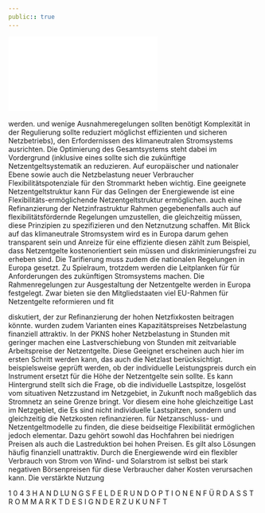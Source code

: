 ```yaml
---
public:: true
---
```

![./pages/page106.pdf](../assets/./pages/page106.pdf)




werden.
und wenige Ausnahmeregelungen sollten benötigt
Komplexität in der Regulierung sollte reduziert
möglichst effizienten und sicheren Netzbetriebs),
den Erfordernissen des klimaneutralen Stromsystems ausrichten. Die Optimierung des Gesamtsystems steht dabei im Vordergrund (inklusive eines
sollte sich die zukünftige Netzentgeltsystematik an
reduzieren. Auf europäischer und nationaler Ebene
sowie auch die Netzbelastung neuer Verbraucher
Flexibilitätspotenziale für den Strommarkt heben
wichtig. Eine geeignete Netzentgeltstruktur kann
Für das Gelingen der Energiewende ist eine Flexibilitäts-ermöglichende Netzentgeltstruktur
ermöglichen.
auch eine Refinanzierung der Netzinfrastruktur
Rahmen gegebenenfalls auch auf flexibilitätsfördernde Regelungen umzustellen, die gleichzeitig
müssen, diese Prinzipien zu spezifizieren und den
Netznutzung schaffen. Mit Blick auf das klimaneutrale Stromsystem wird es in Europa darum gehen
transparent sein und Anreize für eine effiziente
diesen zählt zum Beispiel, dass Netzentgelte kostenorientiert sein müssen und diskriminierungsfrei zu erheben sind. Die Tarifierung muss zudem
die nationalen Regelungen in Europa gesetzt. Zu
Spielraum, trotzdem werden die Leitplanken für
für Anforderungen des zukünftigen Stromsystems machen. Die Rahmenregelungen zur Ausgestaltung der Netzentgelte werden in Europa festgelegt. Zwar bieten sie den Mitgliedstaaten viel
EU-Rahmen für Netzentgelte reformieren und fit

diskutiert, der zur Refinanzierung der hohen Netzfixkosten beitragen könnte.
wurden zudem Varianten eines Kapazitätspreises
Netzbelastung finanziell attraktiv. In der PKNS
hoher Netzbelastung in Stunden mit geringer
machen eine Lastverschiebung von Stunden mit
zeitvariable Arbeitspreise der Netzentgelte. Diese
Geeignet erscheinen auch hier im ersten Schritt
werden kann, das auch die Netzlast berücksichtigt.
beispielsweise geprüft werden, ob der individuelle Leistungspreis durch ein Instrument ersetzt
für die Höhe der Netzentgelte sein sollte. Es kann
Hintergrund stellt sich die Frage, ob die individuelle Lastspitze, losgelöst vom situativen Netzzustand im Netzgebiet, in Zukunft noch maßgeblich
das Stromnetz an seine Grenze bringt. Vor diesem
eine hohe gleichzeitige Last im Netzgebiet, die
Es sind nicht individuelle Lastspitzen, sondern
und gleichzeitig die Netzkosten refinanzieren.
für Netzanschluss- und Netzentgeltmodelle zu finden, die diese beidseitige Flexibilität ermöglichen
jedoch elementar. Dazu gehört sowohl das Hochfahren bei niedrigen Preisen als auch die Lastreduktion bei hohen Preisen. Es gilt also Lösungen
häufig finanziell unattraktiv. Durch die Energiewende wird ein flexibler Verbrauch von Strom
von Wind- und Solarstrom ist selbst bei stark negativen Börsenpreisen für diese Verbraucher daher
Kosten verursachen kann. Die verstärkte Nutzung

1 0 4 3 H A N D LU N G S F E L D E R U N D O P T I O N E N F Ü R D A S S T R O M M A R K T D E S I G N D E R Z U K U N F T
